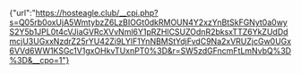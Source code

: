 {"url":"https://hosteagle.club/__cpi.php?s=Q05rb0oxUjA5WmtybzZ6LzBIOGt0dkRMOUN4Y2xzYnBtSkFGNyt0a0wyS2Y5b1JPL0t4cVJiaGVRcXVvNml6Y1pRZHlCSUZOdnR2bksxTTZ6YkZUdDdmcjU3UGxxNzdrZ25rYU42Zi9LYlF1YnNBMStYdjFvdC9Na2xVRUZjcGw0UGx6VVd6WW1KSGc1V1gxOHkvTUxnPT0%3D&r=SW5zdGFncmFtLmNvbQ%3D%3D&__cpo=1"}
